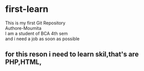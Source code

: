 # first-learn
This is my first Git Repository
<br>
Authore-Moumita
<br>
I am a student of BCA 4th sem
<br>
and i need a job as soon as possible
<h2>
  for this reson i need to learn skil,that's are PHP,HTML,
</h2>
